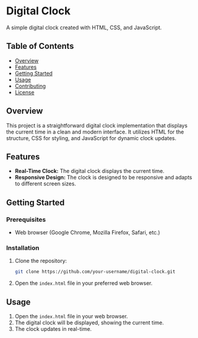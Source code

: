 # Digital Clock

A simple digital clock created with HTML, CSS, and JavaScript.

## Table of Contents

- [Overview](#overview)
- [Features](#features)
- [Getting Started](#getting-started)
- [Usage](#usage)
- [Contributing](#contributing)
- [License](#license)

## Overview

This project is a straightforward digital clock implementation that displays the current time in a clean and modern interface. It utilizes HTML for the structure, CSS for styling, and JavaScript for dynamic clock updates.

## Features

- **Real-Time Clock:** The digital clock displays the current time.
- **Responsive Design:** The clock is designed to be responsive and adapts to different screen sizes.

## Getting Started

### Prerequisites

- Web browser (Google Chrome, Mozilla Firefox, Safari, etc.)

### Installation

1. Clone the repository:

    ```bash
    git clone https://github.com/your-username/digital-clock.git
    ```

2. Open the `index.html` file in your preferred web browser.

## Usage

1. Open the `index.html` file in your web browser.
2. The digital clock will be displayed, showing the current time.
3. The clock updates in real-time.


